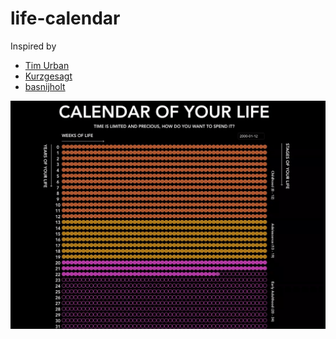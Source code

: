 # life-calendar

Inspired by

- [Tim Urban](https://waitbutwhy.com/2014/05/life-weeks.html)
- [Kurzgesagt](https://www.youtube.com/watch?v=JXeJANDKwDc)
- [basnijholt](https://github.com/basnijholt/calendar-of-life)

![calendar](assets/calendar.gif)
